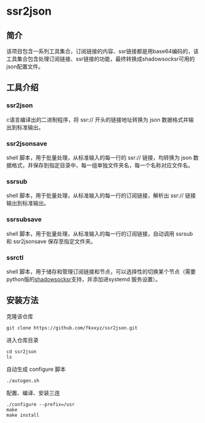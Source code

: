 # ssr2json

## 简介
该项目包含一系列工具集合，订阅链接的内容、ssr链接都是用base64编码的，该工具集合包含处理订阅链接、ssr链接的功能，最终转换成shadowsocksr可用的json配置文件。

## 工具介绍
### ssr2json
c语言编译出的二进制程序，将 ssr:// 开头的链接地址转换为 json 数据格式并输出到标准输出。
### ssr2jsonsave
shell 脚本，用于批量处理，从标准输入的每一行的 ssr:// 链接，均转换为 json 数据格式，并保存到指定目录中，每一组单独文件夹名，每一个名称对应文件名。
### ssrsub
shell 脚本，用于批量处理，从标准输入的每一行的订阅链接，解析出 ssr:// 链接输出到标准输出。
### ssrsubsave
shell 脚本，用于批量处理，从标准输入的每一行的订阅链接，自动调用 ssrsub 和 ssr2jsonsave 保存至指定文件夹。
### ssrctl
shell 脚本，用于储存和管理订阅链接和节点，可以选择性的切换某个节点（需要python版的[shadowsocksr](https://github.com/shadowsocksr-backup/shadowsocksr)支持，并添加进systemd 服务设置）。

## 安装方法
克隆该仓库
```
git clone https://github.com/fkxxyz/ssr2json.git
```
进入仓库目录
```
cd ssr2json
ls
```
自动生成 configure 脚本
```
./autogen.sh
```
配置、编译、安装三连
```
./configure --prefix=/usr
make
make install
```




